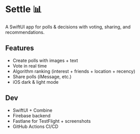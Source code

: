 # Settle 📊

A SwiftUI app for polls & decisions with voting, sharing, and recommendations.

## Features
- Create polls with images + text
- Vote in real time
- Algorithm ranking (interest + friends + location + recency)
- Share polls (iMessage, etc.)
- iOS dark & light mode

## Dev
- SwiftUI + Combine
- Firebase backend
- Fastlane for TestFlight + screenshots
- GitHub Actions CI/CD
